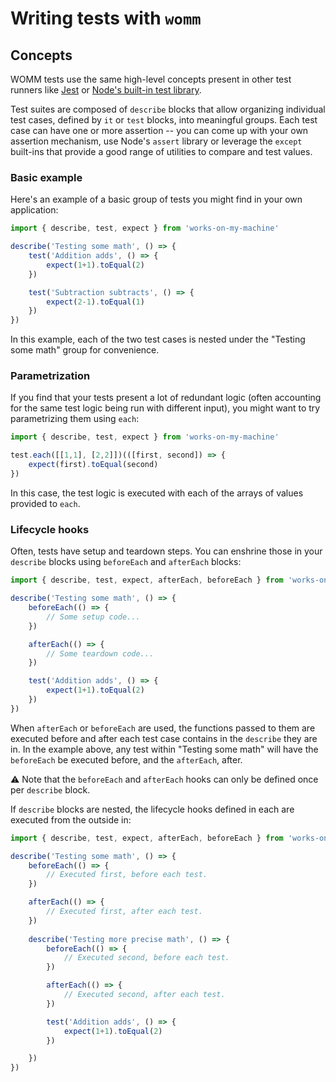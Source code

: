 # Writing tests with `womm`

## Concepts

WOMM tests use the same high-level concepts present in other test runners like [Jest](https://github.com/facebook/jest) or [Node's built-in test
library](https://nodejs.org/api/test.html).

Test suites are composed of `describe` blocks that allow organizing individual test cases, defined by `it` or `test`
blocks, into meaningful groups. Each test case can have one or more assertion -- you can come up with your own assertion
mechanism, use Node's `assert` library or leverage the `except` built-ins that provide a good range of utilities to
compare and test values.

### Basic example

Here's an example of a basic group of tests you might find in your own application:

```ts
import { describe, test, expect } from 'works-on-my-machine'

describe('Testing some math', () => {
    test('Addition adds', () => {
        expect(1+1).toEqual(2)
    })

    test('Subtraction subtracts', () => {
        expect(2-1).toEqual(1)
    })
})
```

In this example, each of the two test cases is nested under the "Testing some math" group for convenience.

### Parametrization

If you find that your tests present a lot of redundant logic (often accounting for the same test logic being run with
different input), you might want to try parametrizing them using `each`:

```ts
import { describe, test, expect } from 'works-on-my-machine'

test.each([[1,1], [2,2]])(([first, second]) => {
    expect(first).toEqual(second)
})
```

In this case, the test logic is executed with each of the arrays of values provided to `each`.

### Lifecycle hooks

Often, tests have setup and teardown steps. You can enshrine those in your `describe` blocks using `beforeEach` and
`afterEach` blocks:

```ts
import { describe, test, expect, afterEach, beforeEach } from 'works-on-my-machine'

describe('Testing some math', () => {
    beforeEach(() => {
        // Some setup code...
    })

    afterEach(() => {
        // Some teardown code...
    })

    test('Addition adds', () => {
        expect(1+1).toEqual(2)
    })
})
```

When `afterEach` or `beforeEach` are used, the functions passed to them are executed before and after each test case
contains in the `describe` they are in. In the example above, any test within "Testing some math" will have the
`beforeEach` be executed before, and the `afterEach`, after.

:warning: Note that the `beforeEach` and `afterEach` hooks can only be defined once per `describe` block.

If `describe` blocks are nested, the lifecycle hooks defined in each are executed from the outside in:

```ts
import { describe, test, expect, afterEach, beforeEach } from 'works-on-my-machine'

describe('Testing some math', () => {
    beforeEach(() => {
        // Executed first, before each test.
    })

    afterEach(() => {
        // Executed first, after each test.
    })
    
    describe('Testing more precise math', () => {
        beforeEach(() => {
            // Executed second, before each test.
        })

        afterEach(() => {
            // Executed second, after each test.
        })

        test('Addition adds', () => {
            expect(1+1).toEqual(2)
        })

    })
})
```

